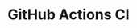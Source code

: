 # GitHub Actions CI





















































































































































































































































































































































































































































































































































































































































































































































































































































































































































































































































































































































































































































































































































































































































































































































































































































































































































































































































































































































































































































































































































































































































































































































































